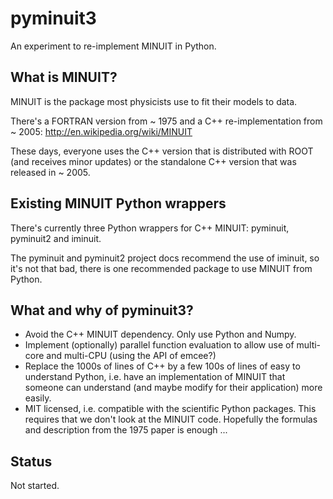 # pyminuit3

An experiment to re-implement MINUIT in Python.

## What is MINUIT?

MINUIT is the package most physicists use to fit their models to data.

There's a FORTRAN version from ~ 1975 and a C++ re-implementation from ~ 2005: 
http://en.wikipedia.org/wiki/MINUIT

These days, everyone uses the C++ version that is distributed with ROOT
(and receives minor updates) or the standalone C++ version that was
released in ~ 2005.

## Existing MINUIT Python wrappers

There's currently three Python wrappers for C++ MINUIT: pyminuit, pyminuit2 and iminuit.

The pyminuit and pyminuit2 project docs recommend the use of iminuit,
so it's not that bad, there is one recommended package to use MINUIT from Python.

## What and why of pyminuit3? 

- Avoid the C++ MINUIT dependency. Only use Python and Numpy.
- Implement (optionally) parallel function evaluation to allow
  use of multi-core and multi-CPU (using the API of emcee?)
- Replace the 1000s of lines of C++ by a few 100s of lines of
  easy to understand Python, i.e. have an implementation of MINUIT
  that someone can understand (and maybe modify for their application)
  more easily.
- MIT licensed, i.e. compatible with the scientific Python packages.
  This requires that we don't look at the MINUIT code. Hopefully the
  formulas and description from the 1975 paper is enough ...

## Status

Not started.

